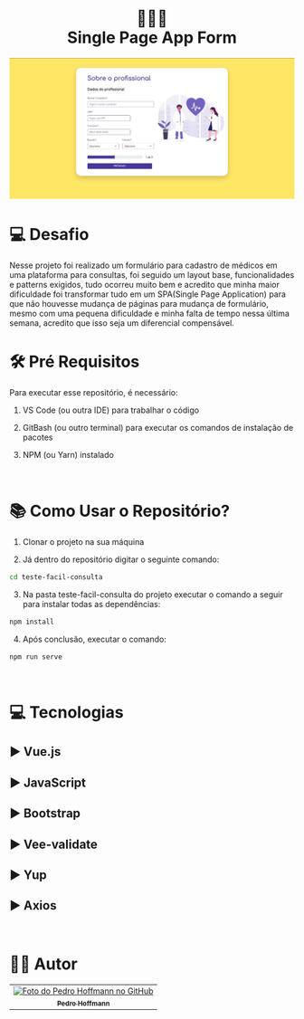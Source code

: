 <h1 align="center">
  👨🏼‍⚕️<br>Single Page App Form

</h1>

![Screenshot](/teste-facil-consulta/src/assets/imgs/layout-final.jpeg)

# 💻 Desafio

Nesse projeto foi realizado um formulário para cadastro de médicos em uma plataforma para consultas, foi seguido um layout base, funcionalidades e patterns exigidos, tudo ocorreu muito bem e acredito que minha maior dificuldade foi transformar tudo em um SPA(Single Page Application) para que não houvesse mudança de páginas para mudança de formulário, mesmo com uma pequena dificuldade e minha falta de tempo nessa última semana, acredito que isso seja um diferencial compensável.

# 🛠 Pré Requisitos

Para executar esse repositório, é necessário:

1. VS Code (ou outra IDE) para trabalhar o código

2. GitBash (ou outro terminal) para executar os comandos de instalação de pacotes

3. NPM (ou Yarn) instalado 

<br>

# 📚 Como Usar o Repositório?

1. Clonar o projeto na sua máquina

2. Já dentro do repositório digitar o seguinte comando:

```sh
cd teste-facil-consulta
``` 

3. Na pasta teste-facil-consulta do projeto executar o  comando a seguir para instalar todas as dependências:

```sh
npm install
```

4. Após conclusão, executar o comando:

```sh
npm run serve
```
<br>

# 💻 Tecnologias

## ▶️ Vue.js

## ▶️ JavaScript

## ▶️ Bootstrap
## ▶️ Vee-validate

## ▶️ Yup

## ▶️ Axios


<br>

# 🧑🏼 Autor<br>
<table>
  <tr>
    <td align="center">
      <a href="https://github.com/Pehoffmann">
        <img src="https://avatars.githubusercontent.com/u/74218914?v=4" width="100px;" alt="Foto do Pedro Hoffmann no GitHub"/><br>
        <sub>
          <b>Pedro Hoffmann</b>
        </sub>
      </a><br>
    </td>   
  </tr>
</table>
